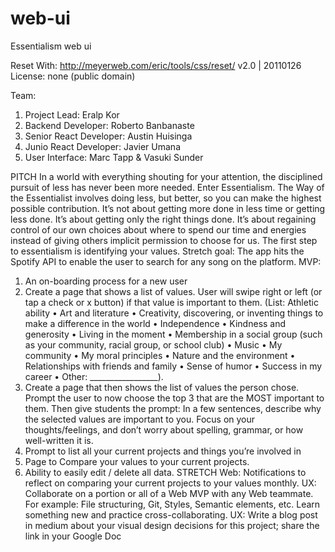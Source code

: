 # web-ui
Essentialism web ui

Reset With:
 http://meyerweb.com/eric/tools/css/reset/ 
   v2.0 | 20110126
   License: none (public domain)
   
   Team:
   1. Project Lead: Eralp Kor
   2. Backend Developer: Roberto Banbanaste
   3. Senior React Developer: Austin Huisinga
   4. Junio React Developer: Javier Umana
   5. User Interface: Marc Tapp & Vasuki Sunder
   
   PITCH
In a world with everything shouting for your attention, the disciplined pursuit of less has never been more needed. Enter Essentialism. The Way of the Essentialist involves doing less, but better, so you can make the highest possible contribution. It’s not about getting more done in less time or getting less done. It’s about getting only the right things done. It’s about regaining control of our own choices about where to spend our time and energies instead of giving others implicit permission to choose for us. The first step to essentialism is identifying your values.
Stretch goal: The app hits the Spotify API to enable the user to search for any song on the platform.
MVP:
1. An on-boarding process for a new user
2. Create a page that shows a list of values. User will swipe right or left (or tap a check or x button) if that value is important to them. (List: Athletic ability • Art and literature • Creativity, discovering, or inventing things to make a difference in the world • Independence • Kindness and generosity • Living in the moment • Membership in a social group (such as your community, racial group, or school club) • Music • My community • My moral principles • Nature and the environment • Relationships with friends and family • Sense of humor • Success in my career • Other: _________________).
3. Create a page that then shows the list of values the person chose. Prompt the user to now choose the top 3 that are the MOST important to them. Then give students the prompt: In a few sentences, describe why the selected values are important to you. Focus on your thoughts/feelings, and don’t worry about spelling, grammar, or how well-written it is.
4. Prompt to list all your current projects and things you’re involved in
5. Page to Compare your values to your current projects.
6. Ability to easily edit / delete all data.
STRETCH
Web: Notifications to reflect on comparing your current projects to your values monthly.
UX: Collaborate on a portion or all of a Web MVP with any Web teammate. For example: File structuring, Git, Styles, Semantic elements, etc. Learn something new and practice cross-collaborating.
UX: Write a blog post in medium about your visual design decisions for this project; share the link in your Google Doc

